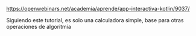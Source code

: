 https://openwebinars.net/academia/aprende/app-interactiva-kotlin/9037/

Siguiendo este tutorial, es solo una calculadora simple, base para otras operaciones de algoritmia
